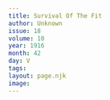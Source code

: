 ```yaml
---
title: Survival Of The Fit
author: Unknown
issue: 18
volume: 10
year: 1916
month: 42
day: V
tags:
layout: page.njk
image:
---
```

